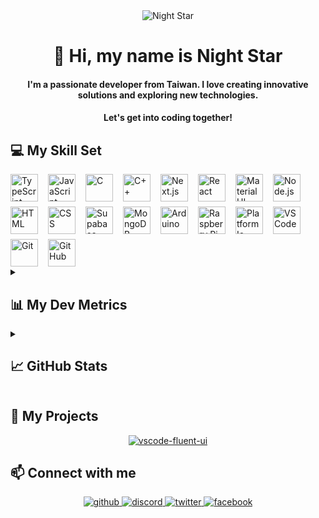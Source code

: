 <div align="center">
  <img src="https://user-images.githubusercontent.com/74038190/212750155-3ceddfbd-19d3-40a3-87af-8d329c8323c4.gif" alt="Night Star" />
</div>

<div align="center">
  <h1>👋 Hi, my name is Night Star</h1>
  <h4>
    I'm a passionate developer from Taiwan. I love creating innovative solutions and exploring new technologies.
  </h4>
  <h4>
    Let's get into coding together!
  </h4>
</div>

## 💻 My Skill Set

<div style="display: flex; flex-wrap: wrap; gap: 8px 16px; justify-content: left;">
  <img src="https://skillicons.dev/icons?i=typescript" height="44" alt="TypeScript" /> <img src="https://skillicons.dev/icons?i=javascript" height="44" alt="JavaScript" /> <img src="https://skillicons.dev/icons?i=c" height="44" alt="C" /> <img src="https://skillicons.dev/icons?i=cpp" height="44" alt="C++" />
  <img src="https://skillicons.dev/icons?i=nextjs" height="44" alt="Next.js" /> <img src="https://skillicons.dev/icons?i=react" height="44" alt="React" /> <img src="https://skillicons.dev/icons?i=materialui" height="44" alt="Material UI" /> <img src="https://skillicons.dev/icons?i=nodejs" height="44" alt="Node.js" /> <img src="https://skillicons.dev/icons?i=html" height="44" alt="HTML" /> <img src="https://skillicons.dev/icons?i=css" height="44" alt="CSS" />
  <img src="https://skillicons.dev/icons?i=supabase" height="44" alt="Supabase" /> <img src="https://skillicons.dev/icons?i=mongodb" height="44" alt="MongoDB" />
  <img src="https://skillicons.dev/icons?i=arduino" height="44" alt="Arduino" /> <img src="https://skillicons.dev/icons?i=raspberrypi" height="44" alt="Raspberry Pi" /> <img src="https://static-00.iconduck.com/assets.00/platformio-icon-128x128-j7bbkjsj.png" height="44" alt="Platform Io" />
  <img src="https://skillicons.dev/icons?i=vscode" height="44" alt="VS Code" /> <img src="https://skillicons.dev/icons?i=git" height="44" alt="Git" /> <img src="https://skillicons.dev/icons?i=github" height="44" alt="GitHub" />
</div>

<details><summary><h2>📊 My Dev Metrics</h2></summary>

<!--START_SECTION:waka-->
![Code Time](http://img.shields.io/badge/Code%20Time-1%2C115%20hrs%2055%20mins-blue)

![Profile Views](http://img.shields.io/badge/Profile%20Views-5-blue)

**🐱 My GitHub Data** 

> 📦 148.4 kB Used in GitHub's Storage 
 > 
> 🏆 283 Contributions in the Year 2025
 > 
> 💼 Opted to Hire
 > 
> 📜 8 Public Repositories 
 > 
> 🔑 35 Private Repositories 
 > 
**I'm an Early 🐤** 

```text
🌞 Morning                1449 commits        ████░░░░░░░░░░░░░░░░░░░░░   15.85 % 
🌆 Daytime                3652 commits        ██████████░░░░░░░░░░░░░░░   39.96 % 
🌃 Evening                3336 commits        █████████░░░░░░░░░░░░░░░░   36.50 % 
🌙 Night                  703 commits         ██░░░░░░░░░░░░░░░░░░░░░░░   07.69 % 
```
📅 **I'm Most Productive on Monday** 

```text
Monday                   1798 commits        █████░░░░░░░░░░░░░░░░░░░░   19.67 % 
Tuesday                  1253 commits        ███░░░░░░░░░░░░░░░░░░░░░░   13.71 % 
Wednesday                1530 commits        ████░░░░░░░░░░░░░░░░░░░░░   16.74 % 
Thursday                 1332 commits        ████░░░░░░░░░░░░░░░░░░░░░   14.57 % 
Friday                   1532 commits        ████░░░░░░░░░░░░░░░░░░░░░   16.76 % 
Saturday                 1010 commits        ███░░░░░░░░░░░░░░░░░░░░░░   11.05 % 
Sunday                   685 commits         ██░░░░░░░░░░░░░░░░░░░░░░░   07.49 % 
```


📊 **This Week I Spent My Time On** 

```text
🕑︎ Time Zone: Asia/Taipei

💬 Programming Languages: 
TypeScript               9 hrs 22 mins       ████████░░░░░░░░░░░░░░░░░   32.11 % 
Other                    5 hrs 27 mins       █████░░░░░░░░░░░░░░░░░░░░   18.68 % 
Markdown                 3 hrs 57 mins       ███░░░░░░░░░░░░░░░░░░░░░░   13.53 % 
Python                   3 hrs 16 mins       ███░░░░░░░░░░░░░░░░░░░░░░   11.23 % 
SQL                      2 hrs 10 mins       ██░░░░░░░░░░░░░░░░░░░░░░░   07.47 % 

🔥 Editors: 
VS Code                  25 hrs 19 mins      ██████████████████████░░░   86.71 % 
Word                     3 hrs 7 mins        ███░░░░░░░░░░░░░░░░░░░░░░   10.70 % 
Visual Studio            31 mins             ░░░░░░░░░░░░░░░░░░░░░░░░░   01.81 % 
PowerPoint               13 mins             ░░░░░░░░░░░░░░░░░░░░░░░░░   00.77 % 

💻 Operating System: 
Windows                  29 hrs 12 mins      █████████████████████████   100.00 % 
```


 Last Updated on 13/06/2025 16:33:11 UTC
<!--END_SECTION:waka-->
</details>

<details><summary><h2>📈 GitHub Stats</h2></summary>
<div align="center" style="display: flex; flex-wrap: wrap; gap: 8px; justify-content: center;">
  <img src="https://github-readme-stats.vercel.app/api?username=night-star04&show_icons=true&locale=en&theme=github_dark_dimmed&hide_border=true&count_private=true" alt="night-star04"  />
  <img src="https://github-readme-stats.vercel.app/api/top-langs?username=night-star04&show_icons=true&locale=en&layout=compact&theme=github_dark_dimmed&hide_border=true" alt="night-star04"  />
</div>
<div align="center">
  <img align="center" src="https://github-readme-streak-stats.herokuapp.com/?user=night-star04&theme=github_dark_dimmed&hide_border=true" alt="night-star04" />
</div>
<div align="center">
  <img align="center" src="https://github-profile-trophy.vercel.app/?username=night-star04&no-bg=true&no-frame=true&margin-w=5&column=-1&theme=dark_lover" alt="night-star04" />
</div>
</details>

## 🚀 My Projects

<div align="center">
  <a href="https://github.com/Night-Star04/vscode-fluent-ui">
    <img align="center" src="https://github-readme-stats.vercel.app/api/pin/?username=night-star04&repo=vscode-fluent-ui&theme=github_dark_dimmed&hide_border=true" alt="vscode-fluent-ui" />
  </a>
</div>

## 📫 Connect with me

<div align="center">
  <a href="https://github.com/Night-Star04" target="_blank">
    <img src=https://img.shields.io/badge/github-%2324292e.svg?&style=for-the-badge&logo=github&logoColor=white alt=github style="margin-bottom: 5px;" />
  </a>
  <a href="https://discordapp.com/users/400275443854344192" target="_blank">
    <img src=https://img.shields.io/badge/Discord-%2324292e.svg?&style=for-the-badge&logo=discord&logoColor=white alt=discord style="margin-bottom: 5px;" />
  </a>
  <a href="https://twitter.com/nights_star_" target="_blank">
    <img src=https://img.shields.io/badge/Twitter-%2324292e.svg?&style=for-the-badge&logo=x&logoColor=white alt=twitter style="margin-bottom: 5px;" />
  </a>
  <a href="https://www.facebook.com/hungwei406" target="_blank">
    <img src=https://img.shields.io/badge/Facebook-%2324292e.svg?&style=for-the-badge&logo=facebook&logoColor=white alt=facebook style="margin-bottom: 5px;" />
  </a>
</div>
